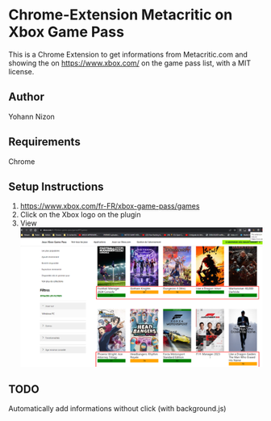 # Chrome-Extension Metacritic on Xbox Game Pass
This is a Chrome Extension to get informations from Metacritic.com and showing the on
https://www.xbox.com/ on the game pass list, with a MIT license.

## Author
Yohann Nizon

## Requirements
Chrome

## Setup Instructions
1. https://www.xbox.com/fr-FR/xbox-game-pass/games
2. Click on the Xbox logo on the plugin
3. View <img src='screenshot.png'/>

## TODO
Automatically add informations without click (with background.js)
